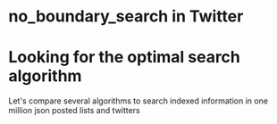 # no_boundary_search in Twitter
# Looking for the optimal search algorithm 
Let's compare several algorithms to search indexed information in one million json posted lists and twitters

